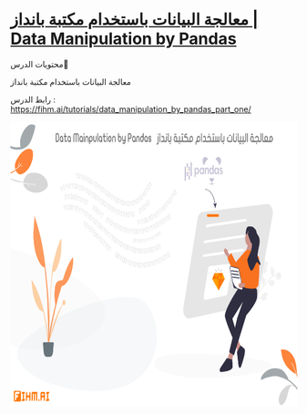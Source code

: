 # [معالجة البيانات باستخدام مكتبة بانداز | Data Manipulation by Pandas](https://fihm.ai/tutorials/data_manipulation_by_pandas_part_one/)

محتويات الدرس📄 

 معالجة البيانات باستخدام مكتبة بانداز 


رابط الدرس : 
https://fihm.ai/tutorials/data_manipulation_by_pandas_part_one/


<img src="image/1.png" alt="Image" height="500" width="900" class="center">

